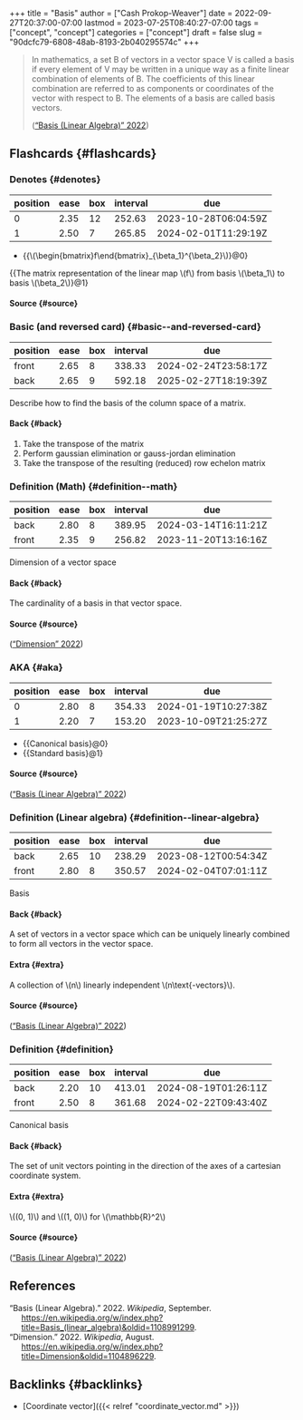 +++
title = "Basis"
author = ["Cash Prokop-Weaver"]
date = 2022-09-27T20:37:00-07:00
lastmod = 2023-07-25T08:40:27-07:00
tags = ["concept", "concept"]
categories = ["concept"]
draft = false
slug = "90dcfc79-6808-48ab-8193-2b040295574c"
+++

> In mathematics, a set B of vectors in a vector space V is called a basis if every element of V may be written in a unique way as a finite linear combination of elements of B. The coefficients of this linear combination are referred to as components or coordinates of the vector with respect to B. The elements of a basis are called basis vectors.
>
> (<a href="#citeproc_bib_item_1">“Basis (Linear Algebra)” 2022</a>)


## Flashcards {#flashcards}


### Denotes {#denotes}

| position | ease | box | interval | due                  |
|----------|------|-----|----------|----------------------|
| 0        | 2.35 | 12  | 252.63   | 2023-10-28T06:04:59Z |
| 1        | 2.50 | 7   | 265.85   | 2024-02-01T11:29:19Z |

-   {{\\(\begin{bmatrix}f\end{bmatrix}\_{\beta\_1}^{\beta\_2}\\)}@0}

{{The matrix representation of the linear map \\(f\\) from basis \\(\beta\_1\\) to basis \\(\beta\_2\\)}@1}


#### Source {#source}


### Basic (and reversed card) {#basic--and-reversed-card}

| position | ease | box | interval | due                  |
|----------|------|-----|----------|----------------------|
| front    | 2.65 | 8   | 338.33   | 2024-02-24T23:58:17Z |
| back     | 2.65 | 9   | 592.18   | 2025-02-27T18:19:39Z |

Describe how to find the basis of the column space of a matrix.


#### Back {#back}

1.  Take the transpose of the matrix
2.  Perform gaussian elimination or gauss-jordan elimination
3.  Take the transpose of the resulting (reduced) row echelon matrix


### Definition (Math) {#definition--math}

| position | ease | box | interval | due                  |
|----------|------|-----|----------|----------------------|
| back     | 2.80 | 8   | 389.95   | 2024-03-14T16:11:21Z |
| front    | 2.35 | 9   | 256.82   | 2023-11-20T13:16:16Z |

Dimension of a vector space


#### Back {#back}

The cardinality of a basis in that vector space.


#### Source {#source}

(<a href="#citeproc_bib_item_2">“Dimension” 2022</a>)


### AKA {#aka}

| position | ease | box | interval | due                  |
|----------|------|-----|----------|----------------------|
| 0        | 2.80 | 8   | 354.33   | 2024-01-19T10:27:38Z |
| 1        | 2.20 | 7   | 153.20   | 2023-10-09T21:25:27Z |

-   {{Canonical basis}@0}
-   {{Standard basis}@1}


#### Source {#source}

(<a href="#citeproc_bib_item_1">“Basis (Linear Algebra)” 2022</a>)


### Definition (Linear algebra) {#definition--linear-algebra}

| position | ease | box | interval | due                  |
|----------|------|-----|----------|----------------------|
| back     | 2.65 | 10  | 238.29   | 2023-08-12T00:54:34Z |
| front    | 2.80 | 8   | 350.57   | 2024-02-04T07:01:11Z |

Basis


#### Back {#back}

A set of vectors in a vector space which can be uniquely linearly combined to form all vectors in the vector space.


#### Extra {#extra}

A collection of \\(n\\) linearly independent \\(n\text{-vectors}\\).


#### Source {#source}

(<a href="#citeproc_bib_item_1">“Basis (Linear Algebra)” 2022</a>)


### Definition {#definition}

| position | ease | box | interval | due                  |
|----------|------|-----|----------|----------------------|
| back     | 2.20 | 10  | 413.01   | 2024-08-19T01:26:11Z |
| front    | 2.50 | 8   | 361.68   | 2024-02-22T09:43:40Z |

Canonical basis


#### Back {#back}

The set of unit vectors pointing in the direction of the axes of a cartesian coordinate system.


#### Extra {#extra}

\\((0, 1)\\) and \\((1, 0)\\) for \\(\mathbb{R}^2\\)


#### Source {#source}

(<a href="#citeproc_bib_item_1">“Basis (Linear Algebra)” 2022</a>)

## References

<style>.csl-entry{text-indent: -1.5em; margin-left: 1.5em;}</style><div class="csl-bib-body">
  <div class="csl-entry"><a id="citeproc_bib_item_1"></a>“Basis (Linear Algebra).” 2022. <i>Wikipedia</i>, September. <a href="https://en.wikipedia.org/w/index.php?title=Basis_(linear_algebra)&oldid=1108991299">https://en.wikipedia.org/w/index.php?title=Basis_(linear_algebra)&#38;oldid=1108991299</a>.</div>
  <div class="csl-entry"><a id="citeproc_bib_item_2"></a>“Dimension.” 2022. <i>Wikipedia</i>, August. <a href="https://en.wikipedia.org/w/index.php?title=Dimension&oldid=1104896229">https://en.wikipedia.org/w/index.php?title=Dimension&#38;oldid=1104896229</a>.</div>
</div>


## Backlinks {#backlinks}

-   [Coordinate vector]({{< relref "coordinate_vector.md" >}})
